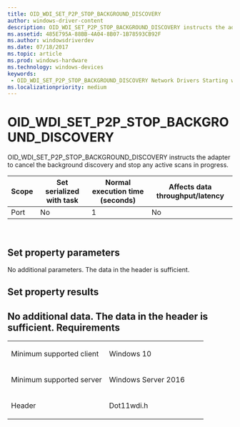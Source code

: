 ```yaml
---
title: OID_WDI_SET_P2P_STOP_BACKGROUND_DISCOVERY
author: windows-driver-content
description: OID_WDI_SET_P2P_STOP_BACKGROUND_DISCOVERY instructs the adapter to cancel the background discovery and stop any active scans in progress.
ms.assetid: 485E795A-88BB-4A04-8B07-1B78593CB92F
ms.author: windowsdriverdev 
ms.date: 07/18/2017 
ms.topic: article 
ms.prod: windows-hardware 
ms.technology: windows-devices 
keywords:
 - OID_WDI_SET_P2P_STOP_BACKGROUND_DISCOVERY Network Drivers Starting with Windows Vista
ms.localizationpriority: medium
---
```


# OID\_WDI\_SET\_P2P\_STOP\_BACKGROUND\_DISCOVERY


OID\_WDI\_SET\_P2P\_STOP\_BACKGROUND\_DISCOVERY instructs the adapter to cancel the background discovery and stop any active scans in progress.

| Scope | Set serialized with task | Normal execution time (seconds) | Affects data throughput/latency |
|-------|--------------------------|---------------------------------|---------------------------------|
| Port  | No                       | 1                               | No                              |

 

## Set property parameters


No additional parameters. The data in the header is sufficient.
## Set property results


No additional data. The data in the header is sufficient.
Requirements
------------

<table>
<colgroup>
<col width="50%" />
<col width="50%" />
</colgroup>
<tbody>
<tr class="odd">
<td><p>Minimum supported client</p></td>
<td><p>Windows 10</p></td>
</tr>
<tr class="even">
<td><p>Minimum supported server</p></td>
<td><p>Windows Server 2016</p></td>
</tr>
<tr class="odd">
<td><p>Header</p></td>
<td>Dot11wdi.h</td>
</tr>
</tbody>
</table>

 

 




